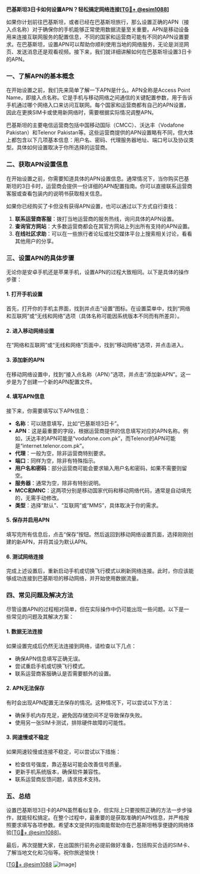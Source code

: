 **巴基斯坦3日卡如何设置APN？轻松搞定网络连接[[TG💪+ @esim1088](https://t.me/s/esim1088)]**

如果你计划前往巴基斯坦，或者已经在巴基斯坦旅行，那么设置正确的APN（接入点名称）对于确保你的手机能够正常使用数据流量至关重要。APN是移动设备用来连接互联网服务的配置信息，不同的国家和运营商可能有不同的APN设置要求。在巴基斯坦，设置APN可以帮助你顺利使用当地的网络服务，无论是浏览网页、发送消息还是观看视频。接下来，我们就详细讲解如何在巴基斯坦设置3日卡的APN。

### 一、了解APN的基本概念

在开始设置之前，我们先来简单了解一下APN是什么。APN全称是Access Point Name，即接入点名称。它是手机与移动网络之间通信的关键配置参数，用于告诉手机通过哪个网络入口来访问互联网。每个国家和运营商都有自己的APN设置，因此在更换SIM卡或使用新网络时，需要根据实际情况调整APN。

巴基斯坦的主要电信运营商包括中国移动国际（CMCC）、沃达丰（Vodafone Pakistan）和Telenor Pakistan等。这些运营商提供的APN设置略有不同，但大体上都包含以下几项基本信息：用户名、密码、代理服务器地址、端口号以及协议类型。具体如何设置取决于你所选择的运营商。

### 二、获取APN设置信息

在开始设置之前，你需要知道具体的APN设置信息。通常情况下，当你购买巴基斯坦的3日卡时，运营商会提供一份详细的APN配置指南。你可以直接联系运营商客服或查看包装内的说明书获取相关信息。

如果你已经购买了卡但没有获得APN设置，也可以通过以下方式自行查找：

1. **联系运营商客服**：拨打当地运营商的服务热线，询问具体的APN设置。
2. **查询官方网站**：大多数运营商都会在其官方网站上列出所有支持的APN设置。
3. **在线社区求助**：可以在一些旅行者论坛或社交媒体平台上搜索相关讨论，看看其他用户的分享。

### 三、设置APN的具体步骤

无论你是安卓手机还是苹果手机，设置APN的过程大致相同。以下是具体的操作步骤：

#### 1. 打开手机设置
首先，打开你的手机主界面，找到并点击“设置”图标。在设置菜单中，找到“网络和互联网”或“无线和网络”选项（具体名称可能因系统版本不同而有所差异）。

#### 2. 进入移动网络设置
在“网络和互联网”或“无线和网络”页面中，找到“移动网络”选项，并点击进入。

#### 3. 添加新的APN
在移动网络设置中，找到“接入点名称（APN）”选项，并点击“添加新APN”。这一步是为了创建一个新的APN配置文件。

#### 4. 填写APN信息
接下来，你需要填写以下APN信息：

- **名称**：可以随意填写，比如“巴基斯坦3日卡”。
- **APN**：这是最重要的字段，根据运营商提供的信息填写对应的APN名称。例如，沃达丰的APN可能是“vodafone.com.pk”，而Telenor的APN可能是“internet.telenor.com.pk”。
- **代理**：一般为空，除非运营商特别要求。
- **端口**：同样为空，除非有特殊指示。
- **用户名和密码**：部分运营商可能会要求输入用户名和密码，如果不需要则留空。
- **服务器**：通常为空，除非有特别说明。
- **MCC和MNC**：这两项分别是移动国家代码和移动网络代码，通常是自动填充的，无需手动修改。
- **类型**：选择“默认”、“互联网”或“MMS”，具体取决于你的需求。

#### 5. 保存并启用APN
填写完所有信息后，点击“保存”按钮。然后返回到移动网络设置页面，选择刚刚创建的新APN，并将其设为默认APN。

#### 6. 测试网络连接
完成上述设置后，重新启动手机或切换飞行模式以刷新网络连接。此时，你应该能够成功连接到巴基斯坦的移动网络，并开始使用数据流量。

### 四、常见问题及解决方法

尽管设置APN的过程相对简单，但在实际操作中仍可能出现一些问题。以下是一些常见的问题及其解决方案：

#### 1. 数据无法连接
如果设置完成后仍然无法连接到网络，请检查以下几点：
- 确保APN信息填写正确无误。
- 尝试重启手机或切换飞行模式。
- 联系运营商客服确认是否需要额外的设置。

#### 2. APN无法保存
有时会出现APN配置无法保存的情况。这种情况下，可以尝试以下方法：
- 确保手机内存充足，避免因存储空间不足导致保存失败。
- 使用另一张SIM卡测试，排除硬件故障的可能性。

#### 3. 网速慢或不稳定
如果网速较慢或连接不稳定，可以尝试以下措施：
- 检查信号强度，靠近基站可能会改善信号质量。
- 更新手机系统版本，确保软件兼容性。
- 联系运营商反馈问题，请求技术支持。

### 五、总结

设置巴基斯坦3日卡的APN虽然看似复杂，但实际上只要按照正确的方法一步步操作，就能轻松搞定。在整个过程中，最重要的是获取准确的APN信息，并严格按照要求填写各项参数。希望本文提供的指南能帮助你在巴基斯坦畅享便捷的网络体验[[TG💪+ @esim1088](https://t.me/s/esim1088)]。

最后，再次提醒大家，在出国旅行前务必提前做好准备，包括购买合适的SIM卡、了解当地文化和习俗等。祝你旅途愉快！

[[TG💪+ @esim1088](https://t.me/s/esim1088) ![Image](https://i.postimg.cc/4NQfJmqS/Snipaste-2025-05-13-00-14-12.png)]